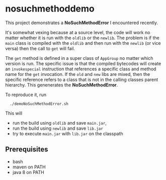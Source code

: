 # nosuchmethoddemo

This project demonstrates a **NoSuchMethodError** I encountered recently.

It's somewhat vexing because at a source level, the code will work no matter whether it is run with the `oldlib` or the `newlib`.  The problem is if the `main` class is compiled with the `oldlib` and then run with the `newlib` (or vice versa) then the call to `get` will fail.

The `get` method is defined in a super class of `AppGroup` no matter which version is run.  The specific issue is that the compiled bytecodes will create an `invokespecial` instruction that references a specific class and method name for the `get` invocation.  If the `old` and `new` libs are mixed, then the specific reference refers to a class that is not in the calling classes parent hierarchy.  This genenerates the **NoSuchMethodError**.

To reproduce it, run  
```
  ./demoNoSuchMethodError.sh
```

This will

* run the build using `oldlib` and save `main.jar`,
* run the build using `newlib` and save `lib.jar`
* try to execute `main.jar` with `lib.jar` on the classpath

## Prerequisites

* bash
* maven on PATH
* java 8 on PATH